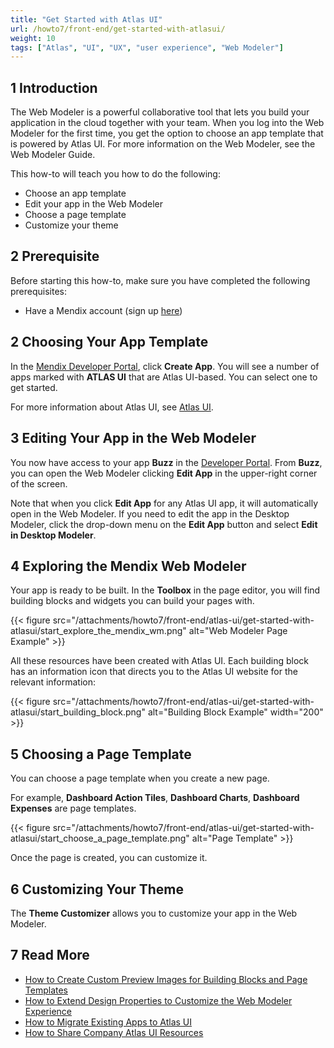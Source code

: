 ```yaml
---
title: "Get Started with Atlas UI"
url: /howto7/front-end/get-started-with-atlasui/
weight: 10
tags: ["Atlas", "UI", "UX", "user experience", "Web Modeler"]
---
```


## 1 Introduction

The Web Modeler is a powerful collaborative tool that lets you build your application in the cloud together with your team. When you log into the Web Modeler for the first time, you get the option to choose an app template that is powered by Atlas UI. For more information on the Web Modeler, see the Web Modeler Guide. 

This how-to will teach you how to do the following:

* Choose an app template
* Edit your app in the Web Modeler
* Choose a page template
* Customize your theme

## 2 Prerequisite

Before starting this how-to, make sure you have completed the following prerequisites:

* Have a Mendix account (sign up [here](https://www.mendix.com/try))

## 2 Choosing Your App Template

In the [Mendix Developer Portal](https://sprintr.home.mendix.com/index.html), click **Create App**. You will see a number of apps marked with **ATLAS UI** that are Atlas UI-based. You can select one to get started.

For more information about Atlas UI, see [Atlas UI](/howto7/front-end/atlas-ui/). 

## 3 Editing Your App in the Web Modeler

You now have access to your app **Buzz** in the [Developer Portal](/developerportal/). From **Buzz**, you can open the Web Modeler clicking **Edit App** in the upper-right corner of the screen.

Note that when you click **Edit App** for any Atlas UI app, it will automatically open in the Web Modeler. If you need to edit the app in the Desktop Modeler, click the drop-down menu on the **Edit App** button and select **Edit in Desktop Modeler**.

## 4 Exploring the Mendix Web Modeler

Your app is ready to be built. In the **Toolbox** in the page editor, you will find building blocks and widgets you can build your pages with. 

{{< figure src="/attachments/howto7/front-end/atlas-ui/get-started-with-atlasui/start_explore_the_mendix_wm.png" alt="Web Modeler Page Example" >}}

All these resources have been created with Atlas UI. Each building block has an information icon that directs you to the Atlas UI website for the relevant information:

{{< figure src="/attachments/howto7/front-end/atlas-ui/get-started-with-atlasui/start_building_block.png" alt="Building Block Example"   width="200"  >}}

## 5 Choosing a Page Template

You can choose a page template when you create a new page.

For example, **Dashboard Action Tiles**, **Dashboard Charts**, **Dashboard Expenses** are page templates. 

{{< figure src="/attachments/howto7/front-end/atlas-ui/get-started-with-atlasui/start_choose_a_page_template.png" alt="Page Template" >}}

Once the page is created, you can customize it.

## 6 Customizing Your Theme

The **Theme Customizer** allows you to customize your app in the Web Modeler.

## 7 Read More

* [How to Create Custom Preview Images for Building Blocks and Page Templates](/howto7/front-end/create-custom-preview-images-for-building-blocks-and-page-templates/)
* [How to Extend Design Properties to Customize the Web Modeler Experience](/howto7/front-end/extend-design-properties-to-customize-the-web-modeler-experience/)
* [How to Migrate Existing Apps to Atlas UI](/howto7/front-end/migrate-existing-projects-to-atlasui/)
* [How to Share Company Atlas UI Resources](/howto7/front-end/share-company-atlas-ui-resources/)
